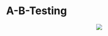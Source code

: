 # A-B-Testing
<p align="center">
  <img src="https://camo.githubusercontent.com/27e73176ea577f97f0fa2c925852a5171a65f5e13f4121b208250280f2aeabf5/68747470733a2f2f692e696d6775722e636f6d2f3742696573494f2e676966" />
</p>
 
